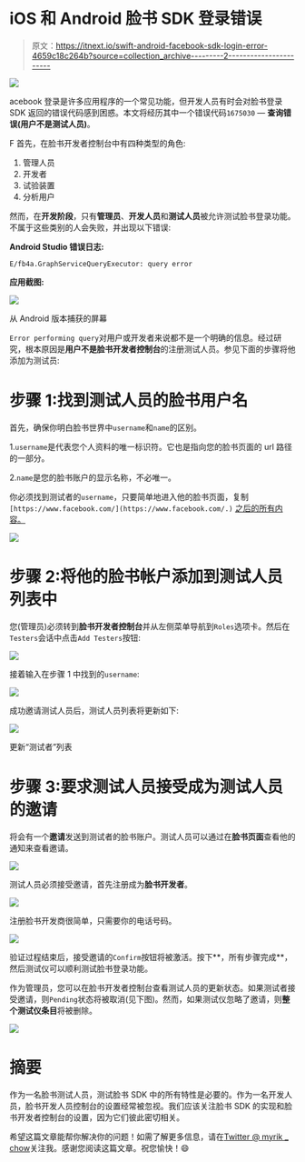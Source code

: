 # iOS 和 Android 脸书 SDK 登录错误

> 原文：<https://itnext.io/swift-android-facebook-sdk-login-error-4659c18c264b?source=collection_archive---------2----------------------->

![](img/cc5d947eb9ec8b30643d8dfc49278f8c.png)

acebook 登录是许多应用程序的一个常见功能，但开发人员有时会对脸书登录 SDK 返回的错误代码感到困惑。本文将经历其中一个错误代码`1675030` — **查询错误(用户不是测试人员)**。

F 首先，在脸书开发者控制台中有四种类型的角色:

1.  管理人员
2.  开发者
3.  试验装置
4.  分析用户

然而，在**开发阶段**，只有**管理员**、**开发人员**和**测试人员**被允许测试脸书登录功能。不属于这些类别的人会失败，并出现以下错误:

**Android Studio 错误日志:**

```
E/fb4a.GraphServiceQueryExecutor: query error
```

**应用截图:**

![](img/79bedbb56e68a6b034cf0982533dc5a5.png)

从 Android 版本捕获的屏幕

`Error performing query`对用户或开发者来说都不是一个明确的信息。经过研究，根本原因是**用户不是脸书开发者控制台**的注册测试人员。参见下面的步骤将他添加为测试员:

# 步骤 1:找到测试人员的脸书用户名

首先，确保你明白脸书世界中`username`和`name`的区别。

1.`username`是代表您个人资料的唯一标识符。它也是指向您的脸书页面的 url 路径的一部分。

2.`name`是您的脸书账户的显示名称，不必唯一。

你必须找到测试者的`username`，只要简单地进入他的脸书页面，复制`[https://www.facebook.com/](https://www.facebook.com/.)` [之后的所有内容。](https://www.facebook.com/.)

![](img/e42c103af305f1e30d2359112b1e4349.png)

# 步骤 2:将他的脸书帐户添加到测试人员列表中

您(管理员)必须转到**脸书开发者控制台**并从左侧菜单导航到`Roles`选项卡。然后在`Testers`会话中点击`Add Testers`按钮:

![](img/fa397e317ef4c0c7dc6ada6319fece3d.png)

接着输入在步骤 1 中找到的`username`:

![](img/8cf2e808243f4c90f46c936a8d8b2362.png)

成功邀请测试人员后，测试人员列表将更新如下:

![](img/ca08d883e93c7e981a62049539e7f727.png)

更新“测试者”列表

# 步骤 3:要求测试人员接受成为测试人员的邀请

将会有一个**邀请**发送到测试者的脸书账户。测试人员可以通过在**脸书页面**查看他的通知来查看邀请。

![](img/f1c64b7a1e65775f7ed899c59f3e44bb.png)

测试人员必须接受邀请，首先注册成为**脸书开发者**。

![](img/24f6252c8d0c6c7c7381b4af0e263688.png)

注册脸书开发商很简单，只需要你的电话号码。

![](img/c89f95d06b0d5cd21872593b0ef07c3f.png)

验证过程结束后，接受邀请的`Confirm`按钮将被激活。按下**，所有步骤完成**，然后测试仪可以顺利测试脸书登录功能。

作为管理员，您可以在脸书开发者控制台查看测试人员的更新状态。如果测试者接受邀请，则`Pending`状态将被取消(见下图)。然而，如果测试仪忽略了邀请，则**整个测试仪条目**将被删除。

![](img/f0e4810df513ebd726e23df2a1ecab98.png)

# 摘要

作为一名脸书测试人员，测试脸书 SDK 中的所有特性是必要的。作为一名开发人员，脸书开发人员控制台的设置经常被忽视。我们应该关注脸书 SDK 的实现和脸书开发者控制台的设置，因为它们彼此密切相关。

希望这篇文章能帮你解决你的问题！如需了解更多信息，请在[Twitter @ myrik _ chow](https://twitter.com/myrick_chow)关注我。感谢您阅读这篇文章。祝您愉快！😄